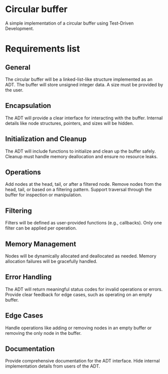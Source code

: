 # Circular buffer
A simple implementation of a circular buffer using Test-Driven Development.

# Requirements list
## General
The circular buffer will be a linked-list-like structure implemented as an ADT.
The buffer will store unsigned integer data. A size must be provided by the user.
## Encapsulation
The ADT will provide a clear interface for interacting with the buffer.
Internal details like node structures, pointers, and sizes will be hidden.
## Initialization and Cleanup
The ADT will include functions to initialize and clean up the buffer safely.
Cleanup must handle memory deallocation and ensure no resource leaks.
## Operations
Add nodes at the head, tail, or after a filtered node.
Remove nodes from the head, tail, or based on a filtering pattern.
Support traversal through the buffer for inspection or manipulation.
## Filtering
Filters will be defined as user-provided functions (e.g., callbacks).
Only one filter can be applied per operation.
## Memory Management
Nodes will be dynamically allocated and deallocated as needed.
Memory allocation failures will be gracefully handled.
## Error Handling
The ADT will return meaningful status codes for invalid operations or errors.
Provide clear feedback for edge cases, such as operating on an empty buffer.
## Edge Cases
Handle operations like adding or removing nodes in an empty buffer or removing the only node in the buffer.
## Documentation
Provide comprehensive documentation for the ADT interface.
Hide internal implementation details from users of the ADT.